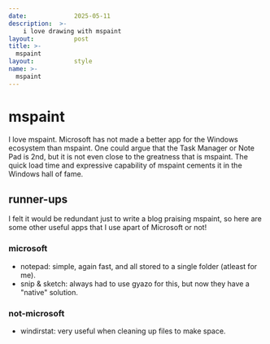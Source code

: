 ```yaml
---
date:             2025-05-11
description:  >-
    i love drawing with mspaint
layout:           post
title: >-
  mspaint 
layout:           style
name: >-
  mspaint
---
```


# mspaint

I love mspaint. Microsoft has not made a better app for the Windows ecosystem than mspaint. One could argue that the Task Manager or Note Pad is 2nd, but it is not even close to the greatness that is mspaint. The quick load time and expressive capability of mspaint cements it in the Windows hall of fame.

## runner-ups

I felt it would be redundant just to write a blog praising mspaint, so here are some other useful apps that I use apart of Microsoft or not!

### microsoft
* notepad: simple, again fast, and all stored to a single folder (atleast for me).
* snip & sketch: always had to use gyazo for this, but now they have a "native" solution.

### not-microsoft
* windirstat: very useful when cleaning up files to make space.
